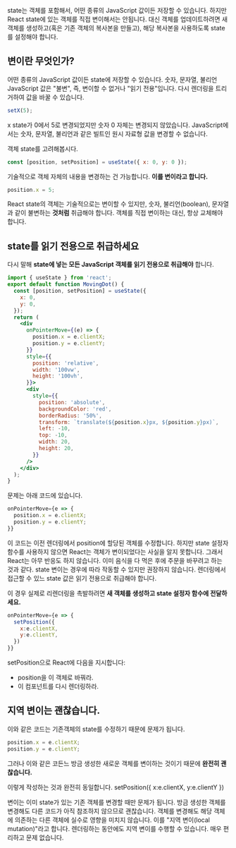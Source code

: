 state는 객체를 포함해서, 어떤 종류의 JavaScript 값이든 저장할 수 있습니다. 하지만 React state에 있는 객체를 직접 변이해서는 안됩니다. 대신 객체를 업데이트하려면 새 객체를 생성하고(혹은 기존 객체의 복사본을 만들고), 해당 복사본을 사용하도록 state를 설정해야 합니다.

## 변이란 무엇인가?

어떤 종류의 JavaScript 값이든 state에 저장할 수 있습니다.
숫자, 문자열, 불리언 JavaScript 값은 "불변", 즉, 변이할 수 없거나 "읽기 전용"입니다. 다시 렌더링을 트리거하여 값을 바꿀 수 있습니다.

```jsx
setX(5);
```

x state가 0에서 5로 변경되었지만 숫자 0 자체는 변경되지 않았습니다. JavaScript에서는 숫자, 문자열, 불리언과 같은 빌트인 원시 자료형 값을 변경할 수 없습니다.

객체 state를 고려해봅시다.

```jsx
const [position, setPosition] = useState({ x: 0, y: 0 });
```

기술적으로 객체 자체의 내용을 변경하는 건 가능합니다. **이를 변이라고 합니다.**

```jsx
position.x = 5;
```

React state의 객체는 기술적으로는 변이할 수 있지만, 숫자, 불리언(boolean), 문자열과 같이 불변하는 **것처럼** 취급해야 합니다. 객체를 직접 변이하는 대신, 항상 교체해야 합니다.

## state를 읽기 전용으로 취급하세요

다시 말해 **state에 넣는 모든 JavaScript 객체를 읽기 전용으로 취급해야** 합니다.

```jsx
import { useState } from 'react';
export default function MovingDot() {
  const [position, setPosition] = useState({
    x: 0,
    y: 0,
  });
  return (
    <div
      onPointerMove={(e) => {
        position.x = e.clientX;
        position.y = e.clientY;
      }}
      style={{
        position: 'relative',
        width: '100vw',
        height: '100vh',
      }}>
      <div
        style={{
          position: 'absolute',
          backgroundColor: 'red',
          borderRadius: '50%',
          transform: `translate(${position.x}px, ${position.y}px)`,
          left: -10,
          top: -10,
          width: 20,
          height: 20,
        }}
      />
    </div>
  );
}
```

문제는 아래 코드에 있습니다.

```jsx
onPointerMove={e => {
  position.x = e.clientX;
  position.y = e.clientY;
}}
```

이 코드는 이전 렌더링에서 position에 할당된 객체를 수정합니다. 하지만 state 설정자 함수를 사용하지 않으면 React는 객체가 변이되었다는 사실을 알지 못합니다. 그래서 React는 아무 반응도 하지 않습니다. 이미 음식을 다 먹은 후에 주문을 바꾸려고 하는 것과 같다. state 변이는 경우에 따라 작동할 수 있지만 권장하지 않습니다. 렌더링에서 접근할 수 있느 state 값은 읽기 전용으로 취급해야 합니다.

이 경우 실제로 리렌더링을 촉발하려면 **새 객체를 생성하고 state 설정자 함수에 전달하세요.**

```jsx
onPointerMove={e => {
  setPosition({
    x:e.clientX,
    y:e.clientY,
  })
}}
```

setPosition으로 React에 다음을 지시합니다:

- position을 이 객체로 바꿔라.
- 이 컴포넌트를 다시 렌더링하라.

## 지역 변이는 괜찮습니다.

이와 같은 코드는 기존객체의 state를 수정하기 때문에 문제가 됩니다.

```jsx
position.x = e.clientX;
position.y = e.clientY;
```

그러나 이와 같은 코든느 방금 생성한 새로운 객체를 변이하는 것이기 때문에 **완전히 괜찮습니다.**

이렇게 작성하는 것과 완전히 동일합니다.
setPosition({
x:e.clientX,
y:e.clientY
})

변이는 이미 state가 있는 기존 객체를 변경할 때만 문제가 됩니다. 방금 생성한 객체를 변경해도 다른 코드가 아직 참조하지 않으므로 괜찮습니다. 객체를 변경해도 해당 객체에 의존하는 다른 객체에 실수로 영향을 미치지 않습니다. 이를 "지역 변이(local mutation)"라고 합니다. 렌더링하는 동안에도 지역 변이를 수행할 수 있습니다. 매우 편리하고 문제 없습니다.
